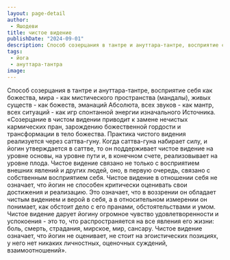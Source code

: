 ```yaml
---
layout: page-detail
author:
 - Яшодеви
title: чистое видение
publishDate: "2024-09-01"
description: Способ созерцания в тантре и ануттара-тантре, восприятие себя как божества, мира - как мистического пространства (мандалы), живых существ - как божеств, эманаций Абсолюта, всех звуков - как мантр, всех ситуаций - как игр спонтанной энергии изначального Источника.
tags:
 - йога
 - ануттара-тантра
image: 
---
```


Способ созерцания в тантре и ануттара-тантре, восприятие себя как божества, мира - как мистического пространства (мандалы), живых существ - как божеств, эманаций Абсолюта, всех звуков - как мантр, всех ситуаций - как игр спонтанной энергии изначального Источника.
 «Созерцание в чистом видении приводит к замене нечистых кармических пран, зарождению божественной гордости и трансформации в тело божества. Практика чистого видения реализуется через саттва-гуну. Когда саттва-гуна набирает силу, и йогин утверждается в саттве, то он поддерживает чистое видение на уровне основы, на уровне пути и, в конечном счете, реализовывает на уровне плода. 
 Чистое видение связано не только с восприятием внешних явлений и других людей, оно, в первую очередь, связано с собственным восприятием себя. Чистое видение в отношении себя не означает, что йогин не способен критически оценивать свои достижения и реализацию. Это означает, что в воззрении он обладает чистым видением и верой в себя, а в относительном измерении он понимает, как обстоит дело с его пранами, обстоятельствами и умом. Чистое видение дарует йогину огромное чувство удовлетворенности и успокоения - это то, что распространяется на все явления его жизни: боль, смерть, страдания, мирское, мир, сансару. Чистое видение означает, что йогин не оценивает, не стоит на эгоистических позициях, у него нет никаких личностных, оценочных суждений, взаимоотношений».

